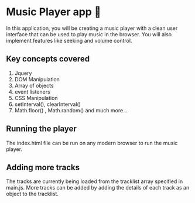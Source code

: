 # Music Player app 🎵

In this application, you will be creating a music player with a clean user interface that can be used to play music in the browser. You will also implement features like seeking and volume control.

## Key concepts covered
1. Jquery
2. DOM Manipulation
3. Array of objects
4. event listeners
5. CSS Manipulation
6. setInterval(), clearInterval()
7. Math.floor() , Math.random() and much more...

## Running the player
The index.html file can be run on any modern browser to run the music player.

## Adding more tracks
The tracks are currently being loaded from the tracklist array specified in main.js. More tracks can be added by adding the details of each track as an object to the tracklist.